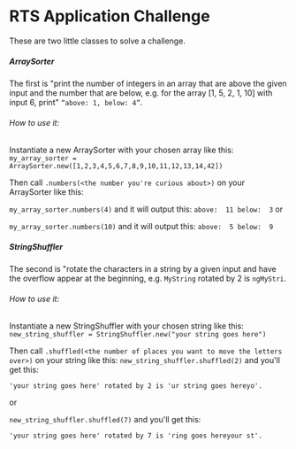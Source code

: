 # RTS Application Challenge

These are two little classes to solve a challenge. 

##### ArraySorter
The first is "print the number of integers in an array that are 
above the given input and the number that are below, e.g. for the array [1, 5, 2, 1, 10] with input 6, print" 
`“above: 1, below: 4”`.
###### How to use it:
Instantiate a new ArraySorter with your chosen array like this:
`my_array_sorter = ArraySorter.new([1,2,3,4,5,6,7,8,9,10,11,12,13,14,42])`

Then call `.numbers(<the number you're curious about>)` on your ArraySorter like this:

`my_array_sorter.numbers(4)` and it will output this:
`above:  11 below:  3`
or

`my_array_sorter.numbers(10)` and it will output this:
`above:  5 below:  9`

##### StringShuffler
The second is "rotate the characters in a string by a given input and have the overflow appear at the beginning, 
e.g. `MyString` rotated by 2 is `ngMyStri`.

###### How to use it:
Instantiate a new StringShuffler with your chosen string like this:
`new_string_shuffler = StringShuffler.new("your string goes here")`

Then call `.shuffled(<the number of places you want to move the letters over>)` on your string like this:
`new_string_shuffler.shuffled(2)` and you'll get this:

`'your string goes here' rotated by 2 is 'ur string goes hereyo'.`

or 

`new_string_shuffler.shuffled(7)` and you'll get this:

`'your string goes here' rotated by 7 is 'ring goes hereyour st'.`


